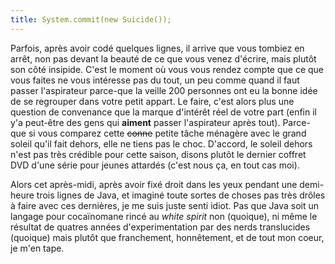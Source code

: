 ```yaml
---
title: System.commit(new Suicide());
---
```


Parfois, après avoir codé quelques lignes, il arrive que vous tombiez en
arrêt, non pas devant la beauté de ce que vous venez d'écrire, mais plutôt son
côté insipide. C'est le moment où vous vous rendez compte que ce que vous
faites ne vous intéresse pas du tout, un peu comme quand il faut passer
l'aspirateur parce-que la veille 200 personnes ont eu la bonne idée de se
regrouper dans votre petit appart. Le faire, c'est alors plus une question de
convenance que la marque d'intérêt réel de votre part (enfin il y'a peut-être
des gens qui **aiment** passer l'aspirateur après tout). Parce-que si vous
comparez cette <s>conne</s> petite tâche ménagère avec le grand soleil qu'il
fait dehors, elle ne tiens pas le choc. D'accord, le soleil dehors n'est pas
très crédible pour cette saison, disons plutôt le dernier coffret DVD d'une
série pour jeunes attardés (c'est nous ça, en tout cas moi).

Alors cet après-midi, après avoir fixé droit dans les yeux pendant une demi-
heure trois lignes de Java, et imaginé toute sortes de choses pas très drôles
à faire avec ces dernières, je me suis juste senti idiot. Pas que Java soit un
langage pour cocaïnomane rincé au _white spirit_ non (quoique), ni même le
résultat de quatres années d'experimentation par des nerds translucides
(quoique) mais plutôt que franchement, honnêtement, et de tout mon coeur, je
m'en tape.

